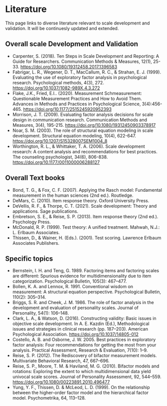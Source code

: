 Literature
================

This page links to diverse literature relevant to scale development and
validation. It will be continuesly updated and extended.

## Overall scale Development and Validation

-   Carpenter, S. (2018). Ten Steps in Scale Development and Reporting:
    A Guide for Researchers. Communication Methods & Measures, 12(1),
    25-33. <https://doi.org/10.1080/19312458.2017.1396583>
-   Fabrigar, L. R., Wegener, D. T., MacCallum, R. C., & Strahan, E. J.
    (1999). Evaluating the use of exploratory factor analysis in
    psychological research. Psychological methods, 4(3), 272.
    <https://doi.org/10.1037/1082-989X.4.3.272>
-   Flake, J.K., Fried, E.I.. (2020). Measurement Schmeasurement:
    Questionable Measurement Practices and How to Avoid Them. Advances
    in Methods and Practices in Psychological Science, 3(4):456-465.
    <https://doi.org/10.1177/2515245920952393>
-   Morrison, J. T. (2009). Evaluating factor analysis decisions for
    scale design in communication research. Communication Methods and
    Measures, 3(4), 195-215. <https://doi.org/10.1080/19312450903378917>
-   Noar, S. M. (2003). The role of structural equation modeling in
    scale development. Structural equation modeling, 10(4), 622-647.
    <https://doi.org/10.1207/S15328007SEM1004_8>
-   Worthington, R. L., & Whittaker, T. A. (2006). Scale development
    research: A content analysis and recommendations for best practices.
    The counseling psychologist, 34(6), 806-838.
    <https://doi.org/10.1177/0011000006288127>

## Overall Text books

-   Bond, T. G., & Fox, C. F. (2007). Applying the Rasch model:
    Fundamental measurement in the human sciences (2nd ed.). Routledge.
-   DeMars, C. (2010). Item response theory. Oxford University Press.
-   DeVellis, R. F., & Thorpe, C. T. (2021). Scale development: Theory
    and applications. Sage publications.
-   Embretson, S. E., & Reise, S. P. (2013). Item response theory (2nd
    ed.). Psychology Press.
-   McDonald, R. P. (1999). Test theory: A unified treatment. Mahwah,
    N.J.: L. Erlbaum Associates.
-   Thissen, D., & Wainer, H. (Eds.). (2001). Test scoring. Lawrence
    Erlbaum Associates Publishers.

## Specific topics

-   Bernstein, I. H. and Teng, G. 1989. Factoring items and factoring
    scales are different: Spurious evidence for multidimensionality due
    to item categorization. Psychological Bulletin, 105(3): 467–477.  
-   Bollen, K. A. and Lennox, R. 1991. Conventional wisdom on
    measurement: A structural equation perspective. Psychological
    Bulletin, 110(2): 305–314.
-   Briggs, S. R. and Cheek, J. M. 1986. The role of factor analysis in
    the development and evaluation of personality scales. Journal of
    Personality, 54(1): 106–148.
-   Clark, L. A., & Watson, D. (2016). Constructing validity: Basic
    issues in objective scale development. In A. E. Kazdin (Ed.),
    Methodological issues and strategies in clinical research
    (pp. 187–203). American Psychological Association.
    <https://doi.org/10.1037/14805-012>
-   Costello, A. B. and Osborne, J. W. 2005. Best practices in
    exploratory factor analysis: Four recommendations for getting the
    most from your analysis. Practical Assessment, Research &
    Evaluation, 7(10): 1–9.
-   Reise, S. P. (2012). The Rediscovery of bifactor measurement models.
    Multivariate Behavioral Research, 47, 667–696.
-   Reise, S. P., Moore, T. M. & Haviland, M. G. (2010). Bifactor models
    and rotations: Exploring the extent to which multidimensional data
    yield univocal scale scores. Journal of Personality Assessment, 92,
    544–559. <https://doi.org/10.1080/00223891.2010.496477>
-   Yung, Y. F., Thissen, D. & McLeod, L. D. (1999). On the relationship
    between the higher-order factor model and the hierarchical factor
    model. Psychometrika, 64, 113–128.
